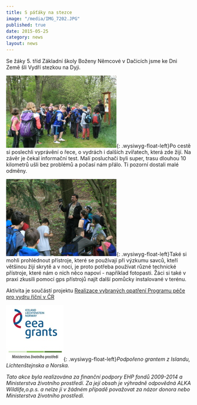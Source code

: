 ```yaml
---
title: S páťáky na stezce
image: "/media/IMG_7202.JPG"
published: true
date: 2015-05-25
category: news
layout: news
---
```

Se žáky 5. tříd Základní školy Boženy Němcové v Dačicích jsme ke Dni
Země šli Vydří stezkou na Dyji.

![](/media/IMG_7198.JPG){: .wysiwyg-float-left}Po cestě si poslechli
vyprávění o řece, o vydrách i dalších zvířatech, která zde žijí. Na
závěr je čekal informační test. Malí posluchači byli super, trasu
dlouhou 10 kilometrů ušli bez problémů a počasí nám přálo. Ti pozorní
dostali malé odměny.

![](/media/IMG_7200.JPG){: .wysiwyg-float-left}Také si mohli
prohlédnout přístroje, které se používají při výzkumu savců, kteří
většinou žijí skrytě a v noci, je proto potřeba používat různé technické
přístroje, které nám o nich něco napoví - například fotopasti. Žáci si
také v praxi zkusili pomocí gps přístrojů najít další pomůcky
instalované v terénu.

Aktivita je součástí projektu
[Realizace vybraných opatření Programu péče pro vydru říční v ČR][1]

![](/media/loga_mgs_stojato_mm.jpg){: .wysiwyg-float-left}*Podpořeno
grantem z Islandu, Lichtenštejnska a Norska.*

*Tato akce byla realizována za finanční podpory EHP fondů 2009-2014 a
Ministerstva životního prostředí. Za její obsah je výhradně odpovědná
ALKA Wildlife,o.p.s. a nelze ji v žádném případě považovat za názor
donora nebo Ministerstva životního prostředí.*


[1]: https://www.vydryonline.cz/o-nas/projekt
